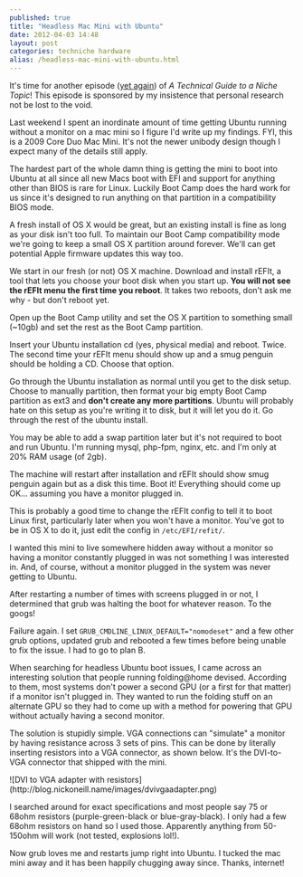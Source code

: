 ```yaml
---
published: true
title: "Headless Mac Mini with Ubuntu"
date: 2012-04-03 14:48
layout: post
categories: techniche hardware
alias: /headless-mac-mini-with-ubuntu.html
---
```


It's time for another episode ([yet again](http://blog.nickoneill.name/ice-cream-sandwich-preview-on-galaxy-tab-101-google-io-edition.html)) of *A Technical Guide to a Niche Topic*! This episode is sponsored by my insistence that personal research not be lost to the void.

Last weekend I spent an inordinate amount of time getting Ubuntu running without a monitor on a mac mini so I figure I'd write up my findings. FYI, this is a 2009 Core Duo Mac Mini. It's not the newer unibody design though I expect many of the details still apply.

The hardest part of the whole damn thing is getting the mini to boot into Ubuntu at all since all new Macs boot with EFI and support for anything other than BIOS is rare for Linux. Luckily Boot Camp does the hard work for us since it's designed to run anything on that partition in a compatibility BIOS mode.

A fresh install of OS X would be great, but an existing install is fine as long as your disk isn't too full. To maintain our Boot Camp compatibility mode we're going to keep a small OS X partition around forever. We'll can get potential Apple firmware updates this way too.

We start in our fresh (or not) OS X machine. Download and install rEFIt, a tool that lets you choose your boot disk when you start up. **You will not see the rEFIt menu the first time you reboot**. It takes two reboots, don't ask me why - but don't reboot yet.

Open up the Boot Camp utility and set the OS X partition to something small (~10gb) and set the rest as the Boot Camp partition.

Insert your Ubuntu installation cd (yes, physical media) and reboot. Twice. The second time your rEFIt menu should show up and a smug penguin should be holding a CD. Choose that option.

Go through the Ubuntu installation as normal until you get to the disk setup. Choose to manually partition, then format your big empty Boot Camp partition as ext3 and **don't create any more partitions**. Ubuntu will probably hate on this setup as you're writing it to disk, but it will let you do it. Go through the rest of the ubuntu install.

You may be able to add a swap partition later but it's not required to boot and run Ubuntu. I'm running mysql, php-fpm, nginx, etc. and I'm only at 20% RAM usage (of 2gb).

The machine will restart after installation and rEFIt should show smug penguin again but as a disk this time. Boot it! Everything should come up OK… assuming you have a monitor plugged in.

This is probably a good time to change the rEFIt config to tell it to boot Linux first, particularly later when you won't have a monitor. You've got to be in OS X to do it, just edit the config in `/etc/EFI/refit/`.

I wanted this mini to live somewhere hidden away without a monitor so having a monitor constantly plugged in was not something I was interested in. And, of course, without a monitor plugged in the system was never getting to Ubuntu.

After restarting a number of times with screens plugged in or not, I determined that grub was halting the boot for whatever reason. To the googs!

Failure again. I set `GRUB_CMDLINE_LINUX_DEFAULT="nomodeset"` and a few other grub options, updated grub and rebooted a few times before being unable to fix the issue. I had to go to plan B.

When searching for headless Ubuntu boot issues, I came across an interesting solution that people running folding@home devised. According to them, most systems don't power a second GPU (or a first for that matter) if a monitor isn't plugged in. They wanted to run the folding stuff on an alternate GPU so they had to come up with a method for powering that GPU without actually having a second monitor.

The solution is stupidly simple. VGA connections can "simulate" a monitor by having resistance across 3 sets of pins. This can be done by literally inserting resistors into a VGA connector, as shown below. It's the DVI-to-VGA connector that shipped with the mini.

<span class="blogimage">
![DVI to VGA adapter with resistors](http://blog.nickoneill.name/images/dvivgaadapter.png)
</span>

I searched around for exact specifications and most people say 75 or 68ohm resistors (purple-green-black or blue-gray-black). I only had a few 68ohm resistors on hand so I used those. Apparently anything from 50-150ohm will work (not tested, explosions lol!).

Now grub loves me and restarts jump right into Ubuntu. I tucked the mac mini away and it has been happily chugging away since. Thanks, internet!